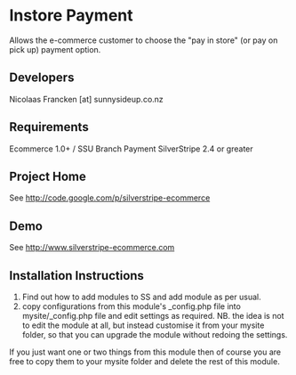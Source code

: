 
Instore Payment
================================================================================

Allows the e-commerce customer to choose the
"pay in store" (or pay on pick up) payment option.


Developers
-----------------------------------------------
Nicolaas Francken [at] sunnysideup.co.nz


Requirements
-----------------------------------------------
Ecommerce 1.0+ / SSU Branch
Payment
SilverStripe 2.4 or greater

Project Home
-----------------------------------------------
See http://code.google.com/p/silverstripe-ecommerce

Demo
-----------------------------------------------
See http://www.silverstripe-ecommerce.com

Installation Instructions
-----------------------------------------------
1. Find out how to add modules to SS and add module as per usual.
2. copy configurations from this module's _config.php file
into mysite/_config.php file and edit settings as required.
NB. the idea is not to edit the module at all, but instead customise
it from your mysite folder, so that you can upgrade the module without redoing the settings.

If you just want one or two things from this module
then of course you are free to copy them to your
mysite folder and delete the rest of this module.
